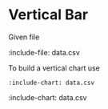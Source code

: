 # Vertical Bar

Given file

:include-file: data.csv

To build a vertical chart use

    :include-chart: data.csv

:include-chart: data.csv
